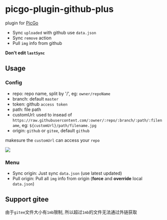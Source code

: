# picgo-plugin-github-plus

plugin for [PicGo](https://github.com/Molunerfinn/PicGo)

- Sync `uploaded` with github use `data.json`
- Sync `remove` action
- Pull `img` info from github

**Don't edit `lastSync`**

## Usage

### Config

- repo: repo name, split by '/', eg: `owner/repoName`
- branch: default `master`
- token: github `access token`
- path: file path
- customUrl: used to insead of `https://raw.githubusercontent.com/:owner/:repo/:branch/:path/:filename`, eg: `${customUrl}/path/filename.jpg`
- origin: `github` or `gitee`, default `github`

makesure the `customUrl` can access your `repo`

![](https://zwing.site/imgur/57566062-a7752000-73fa-11e9-99c1-e3a0562bc41d.png)

### Menu

- Sync origin: Just sync `data.json` (use latest updated)
- Pull origin: Pull all `img` info from origin (**force** and **override** local `data.json`)

## Support gitee

由于`gitee`文件大小有`1mb`限制, 所以超过`1mb`的文件无法通过外链获取
